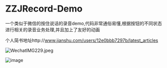 # ZZJRecord-Demo
一个类似于微信的按住说话的录音demo,代码非常通俗易懂,根据按钮的不同状态进行相关的录音业务处理,并且加上了友好的动画

个人简书地址http://www.jianshu.com/users/12e0bbb7297b/latest_articles

![WechatIMG229.jpeg](http://upload-images.jianshu.io/upload_images/1342044-ebccd34972bdab96.jpeg?imageMogr2/auto-orient/strip%7CimageView2/2/w/1240)

![image](https://github.com/iOScoderZZJ/ZZJRecord-Demo/ZZJRecord-Demo/WechatIMG229.jpeg)
